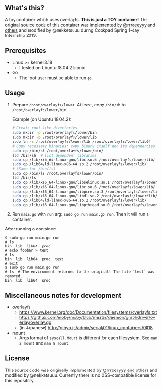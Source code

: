 ## What's this?

A toy container which uses overlayfs. **This is just a TOY container!** The original source code of this container was implemented by [@rrreeeyyy and others][1] and modified by @nekketsuuu during Cookpad Spring 1-day Internship 2019.

## Prerequisites

* Linux >= kernel 3.18
    * I tested on Ubuntu 18.04.2 bionic
* Go
    * The root user must be able to run `go`.

## Usage

1. Prepare `/root/overlayfs/lower`. At least, copy `/bin/sh` to `/root/overlayfs/lower/bin`.

    Example (on Ubuntu 18.04.2):

    ```sh
    # Create root-like directories
    sudo mkdir -p /root/overlayfs/lower/bin
    sudo mkdir -p /root/overlayfs/lower/lib
    sudo ln -s /root/overlayfs/lower/lib /root/overlayfs/lower/lib64
    # Copy necessary binaries: copy binary itself and its dependencies
    sudo cp /bin/sh /root/overlayfs/lower/bin/
    ldd /bin/sh  # list dependent libraries
    sudo cp /lib/x86_64-linux-gnu/libc.so.6 /root/overlayfs/lower/lib/
    sudo cp /lib64/ld-linux-x86-64.so.2 /root/overlayfs/lower/lib/
    # (Same for /bin/ls)
    sudo cp /bin/ls /root/overlayfs/lower/bin/
    ldd /bin/ls
    sudo cp /lib/x86_64-linux-gnu/libselinux.so.1 /root/overlayfs/lower/lib/
    sudo cp /lib/x86_64-linux-gnu/libc.so.6 /root/overlayfs/lower/lib/
    sudo cp /lib/x86_64-linux-gnu/libpcre.so.3 /root/overlayfs/lower/lib/
    sudo cp /lib/x86_64-linux-gnu/libdl.so.2 /root/overlayfs/lower/lib/
    sudo cp /lib64/ld-linux-x86-64.so.2 /root/overlayfs/lower/lib/
    sudo cp /lib/x86_64-linux-gnu/libpthread.so.0 /root/overlayfs/lower/lib/
    ```

2. Run `main.go` with `run` arg: `sudo go run main.go run`. Then it will run a container.

After running a container:

```sh-session
$ sudo go run main.go run
# ls
bin  lib  lib64  proc
# echo foobar > test
# ls
bin  lib  lib64  proc  test
# exit
$ sudo go run main.go run
# ls  # The environment returned to the original! The file `test` was removed.
bin  lib  lib64  proc
```

## Miscellaneous notes for development

* overlayfs
    * <https://www.kernel.org/doc/Documentation/filesystems/overlayfs.txt>
    * <https://github.com/moby/moby/blob/master/daemon/graphdriver/overlay/overlay.go>
    * (in Japanese) <http://gihyo.jp/admin/serial/01/linux_containers/0018>
* mount
    * Args format of `syscall.Mount` is different for each filesystem. See `man 2 mount` and `man 8 mount`.

## License

This source code was originally implemented by [@rrreeeyyy and others][1] and modified by @nekketsuuu. Currently there is no OSS-compatible license for this repository.


  [1]: https://github.com/rrreeeyyy/container-internship
